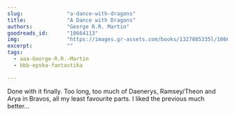 ```yaml
---
slug:              "a-dance-with-dragons"
title:             "A Dance with Dragons"
authors:           "George R.R. Martin"
goodreads_id:      "10664113"
img:               "https://images.gr-assets.com/books/1327885335l/10664113.jpg"
excerpt:           ""
tags:
  - aaa-George-R.R.-Martin
  - bbb-epska-fantastika

---
```


Done with it finally. Too long, too much of Daenerys, Ramsey/Theon and Arya in Bravos, all my least favourite parts. I 
liked the previous much better...